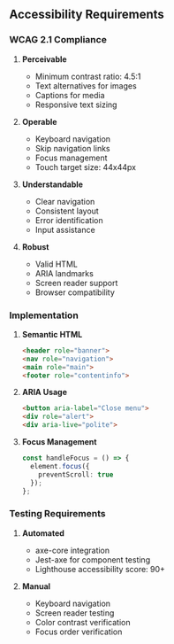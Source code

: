 ## Accessibility Requirements

### WCAG 2.1 Compliance
1. **Perceivable**
   - Minimum contrast ratio: 4.5:1
   - Text alternatives for images
   - Captions for media
   - Responsive text sizing

2. **Operable**
   - Keyboard navigation
   - Skip navigation links
   - Focus management
   - Touch target size: 44x44px

3. **Understandable**
   - Clear navigation
   - Consistent layout
   - Error identification
   - Input assistance

4. **Robust**
   - Valid HTML
   - ARIA landmarks
   - Screen reader support
   - Browser compatibility

### Implementation
1. **Semantic HTML**
   ```html
   <header role="banner">
   <nav role="navigation">
   <main role="main">
   <footer role="contentinfo">
   ```

2. **ARIA Usage**
   ```html
   <button aria-label="Close menu">
   <div role="alert">
   <div aria-live="polite">
   ```

3. **Focus Management**
   ```typescript
   const handleFocus = () => {
     element.focus({
       preventScroll: true
     });
   };
   ```

### Testing Requirements
1. **Automated**
   - axe-core integration
   - Jest-axe for component testing
   - Lighthouse accessibility score: 90+

2. **Manual**
   - Keyboard navigation
   - Screen reader testing
   - Color contrast verification
   - Focus order verification